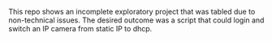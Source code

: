 This repo shows an incomplete exploratory project that was tabled due to non-technical issues.  The desired outcome was a script that could login and switch an IP camera from static IP to dhcp.
